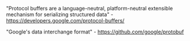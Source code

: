 "Protocol buffers are a language-neutral, platform-neutral extensible mechanism for serializing structured data" - <https://developers.google.com/protocol-buffers/>

"Google's data interchange format" - <https://github.com/google/protobuf>
